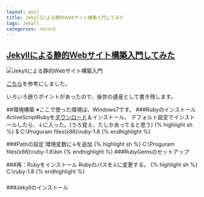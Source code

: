 ```yaml
---
layout: post
title: Jekyllによる静的Ｗebサイト構築入門してみた
tags: Jekyll
categories: record
---
```

[Jekyllによる静的Ｗebサイト構築入門してみた](http://www.ksr-it.net/pdf/kushiro-jekyll-text.pdf)
-----------------

![Jekyllによる静的Ｗebサイト構築入門](http://capture.heartrails.com/free?http://www.ksr-it.net/pdf/kushiro-jekyll-text.pdf)

[こちら](http://www.ksr-it.net/pdf/kushiro-jekyll-text.pdf)を参考にしました。


いろいろ嵌りポイントがあったので、後世の遺産として書き残します。

##環境構築
※ここで使った環境は、Windows7です。
###Rubyのインストール
ActiveScriptRubyを[ダウンロード](http://www.geocities.co.jp/SiliconValley-PaloAlto/9251/ruby/)＆インストール。
デフォルト設定でインストールしたら、↓に入った。(うろ覚え、たしかあってると思う)
{% highlight sh %}
$ C:\Proguram files(x86)\ruby-1.8
{% endhighlight %}

###Pathの設定
環境変数に↓を追加
{% highlight sh %}
C:\Proguram files(x86)\ruby-1.8\bin
{% endhighlight %}
###RubyGemsのセットアップ

###再：Rubyをインストール
Rubyのパスを↓に変更する。
{% highlight sh %}
C:\ruby-1.8
{% endhighlight %}

###
###Jekyllのインストール
